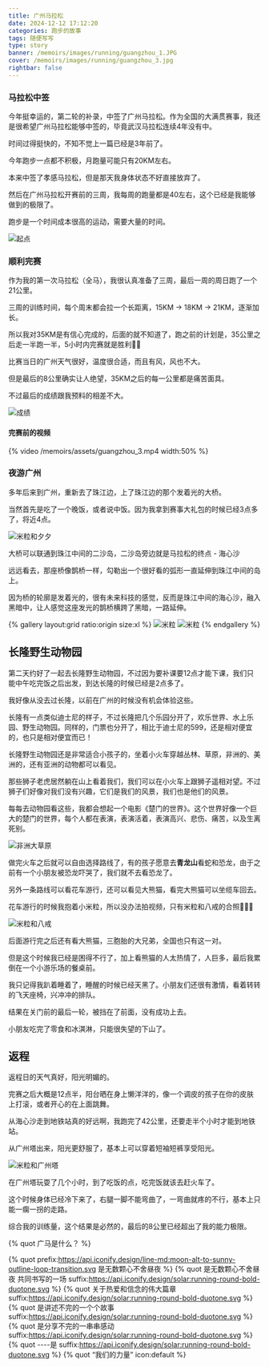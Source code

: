 ```yaml
---
title: 广州马拉松
date: 2024-12-12 17:12:20
categories: 跑步的故事
tags: 随便写写
type: story
banner: /memoirs/images/running/guangzhou_1.JPG
cover: /memoirs/images/running/guangzhou_3.jpg
rightbar: false
---
```


### 马拉松中签 

今年挺幸运的，第二轮的补录，中签了广州马拉松。作为全国的大满贯赛事，我还是很希望广州马拉松能够中签的，毕竟武汉马拉松连续4年没有中。

时间过得挺快的，不知不觉上一篇已经是3年前了。

今年跑步一点都不积极，月跑量可能只有20KM左右。

本来中签了孝感马拉松，但是那天我身体状态不好直接放弃了。

然后在广州马拉松开赛前的三周，我每周的跑量都是40左右，这个已经是我能够做到的极限了。

跑步是一个时间成本很高的运动，需要大量的时间。

![起点](images/running/guangzhou_2.jpg)

### 顺利完赛

作为我的第一次马拉松（全马），我很认真准备了三周，最后一周的周日跑了一个21公里。

三周的训练时间，每个周末都会拉一个长距离，15KM -> 18KM -> 21KM，逐渐加长。

所以我对35KM是有信心完成的，后面的就不知道了，跑之前的计划是，35公里之后走一半跑一半，5小时内完赛就是胜利✌🏻

比赛当日的广州天气很好，温度很合适，而且有风，风也不大。

但是最后的8公里确实让人绝望，35KM之后的每一公里都是痛苦面具。

不过最后的成绩跟我预料的相差不大。


![成绩](images/running/guangzhou_achieve.jpg)

#### 完赛前的视频
{% video /memoirs/assets/guangzhou_3.mp4  width:50% %}

### 夜游广州

多年后来到广州，重新去了珠江边，上了珠江边的那个发着光的大桥。

当然首先是吃了一个晚饭，或者说中饭。因为我拿到赛事大礼包的时候已经3点多了，将近4点。

![米粒和夕夕](images/minnie/guangzhou1.jpg)

大桥可以联通到珠江中间的二沙岛，二沙岛旁边就是马拉松的终点 - 海心沙

远远看去，那座桥像鹊桥一样，勾勒出一个很好看的弧形一直延伸到珠江中间的岛上。

因为桥的轮廓是发着光的，很有未来科技的感觉，反而是珠江中间的海心沙，融入黑暗中，让人感觉这座发光的鹊桥横跨了黑暗，一路延伸。

{% gallery layout:grid ratio:origin size:xl %}
![米粒](/memoirs/images/minnie/guangzhou2.jpg)
![米粒](/memoirs/images/minnie/guangzhou3.jpg)
{% endgallery %}

## 长隆野生动物园

第二天约好了一起去长隆野生动物园，不过因为要补课要12点才能下课，我们只能中午吃完饭之后出发，到达长隆的时候已经是2点多了。

我好像从没去过长隆，以前在广州的时候没有机会体验这些。

长隆有一点类似迪士尼的样子，不过长隆把几个乐园分开了，欢乐世界、水上乐园、野生动物园。同样的，门票也分开了，相比于迪士尼的599，还是相对便宜的，也只是相对便宜而已！

长隆野生动物园还是非常适合小孩子的，坐着小火车穿越丛林、草原，非洲的、美洲的，还有亚洲的动物都可以看见。

那些狮子老虎居然躺在山上看着我们，我们可以在小火车上跟狮子遥相对望。不过狮子们好像对我们没有兴趣，它们是我们的风景，我们也是他们的风景。

每每去动物园看这些，我都会想起一个电影《楚门的世界》。这个世界好像一个巨大的楚门的世界，每个人都在表演，表演活着，表演高兴、悲伤、痛苦，以及生离死别。

![非洲大草原](images/running/guangzhou_3.jpg)

做完火车之后就可以自由选择路线了，有的孩子愿意去**青龙山**看蛇和恐龙，由于之前有一个小朋友被恐龙吓哭了，我们就不去看恐龙了。

另外一条路线可以看花车游行，还可以看见大熊猫，看完大熊猫可以坐缆车回去。 

花车游行的时候我抱着小米粒，所以没办法拍视频，只有米粒和八戒的合照🙂🙂🙂

![米粒和八戒](/images/minnie/guangzhou4.jpg)

后面游行完之后还有看大熊猫，三胞胎的大兄弟，全国也只有这一对。

但是这个时候我已经是困得不行了，加上看熊猫的人太热情了，人巨多，最后我累倒在一个小游乐场的餐桌前。

我只记得我趴着睡着了，睡醒的时候已经天黑了。小朋友们还很有激情，看着转转的飞天座椅，兴冲冲的排队。

结果在关门前的最后一轮，被挡在了前面，没有成功上去。

小朋友吃完了零食和冰淇淋，只能很失望的下山了。

## 返程

返程日的天气真好，阳光明媚的。

完赛之后大概是12点半，阳台晒在身上懒洋洋的，像一个调皮的孩子在你的皮肤上打滚，或者开心的在上面跳舞。

从海心沙走到地铁站真的好远啊，我跑完了42公里，还要走半个小时才能到地铁站。

从广州塔出来，阳光更舒服了，基本上可以穿着短袖短裤享受阳光。

![米粒和广州塔](/images/minnie/guangzhou.jpg)

在广州塔玩耍了几个小时，到了吃饭的点，吃完饭就该去赶火车了。

这个时候身体已经冷下来了，右腿一脚不能弯曲了，一弯曲就疼的不行，基本上只能一瘸一拐的走路。

综合我的训练量，这个结果是必然的，最后的8公里已经超出了我的能力极限。


{% quot 广马是什么？ %}

{% quot prefix:https://api.iconify.design/line-md:moon-alt-to-sunny-outline-loop-transition.svg 是无数颗心不舍昼夜 %}
{% quot 是无数颗心不舍昼夜 共同书写的一场 suffix:https://api.iconify.design/solar:running-round-bold-duotone.svg %}
{% quot 关于热爱和信念的伟大篇章 suffix:https://api.iconify.design/solar:running-round-bold-duotone.svg %}
{% quot 是讲述不完的一个个故事 suffix:https://api.iconify.design/solar:running-round-bold-duotone.svg %}
{% quot 是分享不完的一串串感动 suffix:https://api.iconify.design/solar:running-round-bold-duotone.svg %}
{% quot       ----是       suffix:https://api.iconify.design/solar:running-round-bold-duotone.svg %}
{% quot “我们的力量” icon:default %}